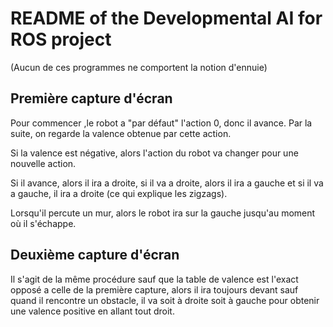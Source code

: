 # README of the Developmental AI for ROS project
(Aucun de ces programmes ne comportent la notion d'ennuie)

## Première capture d'écran
Pour commencer ,le robot a "par défaut" l'action 0, donc il avance.
Par la suite, on regarde la valence obtenue par cette action.

Si la valence est négative, alors l'action du robot va changer pour une nouvelle action.

Si il avance, alors il ira a droite, si il va a droite, alors il ira a gauche et si il
va a gauche, il ira a droite (ce qui explique les zigzags).

Lorsqu'il percute un mur, alors le robot ira sur la gauche jusqu'au moment où il s'échappe.

## Deuxième capture d'écran
Il s'agit de la même procédure sauf que la table de valence est l'exact opposé a
celle de la première capture, alors il ira toujours devant sauf quand il rencontre
un obstacle, il va soit à droite soit à gauche pour obtenir une valence positive en allant
tout droit.